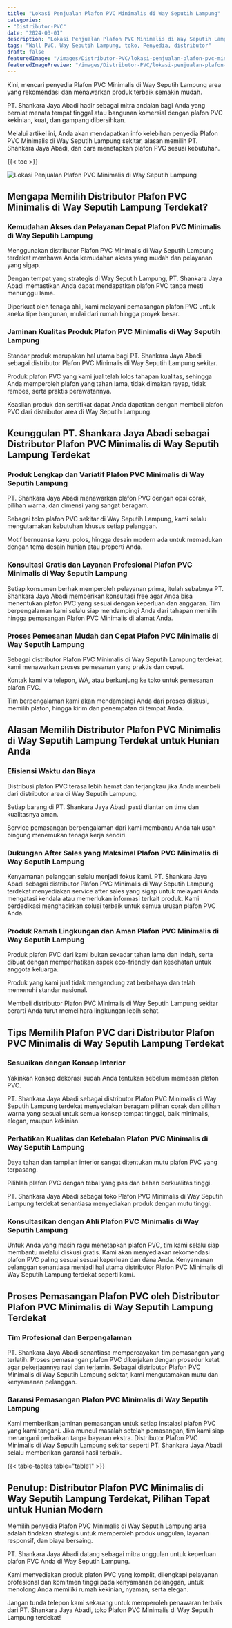 ```yaml
---
title: "Lokasi Penjualan Plafon PVC Minimalis di Way Seputih Lampung"
categories:
- "Distributor-PVC"
date: "2024-03-01"
description: "Lokasi Penjualan Plafon PVC Minimalis di Way Seputih Lampung bagi tempat tinggal, office, serta toko. Produk terbaik, variasi motif, warna elegan, dengan jasa pemasangan ditangani oleh teknisi ahli serta jaminan resmi!|Servis penyediaan Plafon PVC Minimalis di Way Seputih Lampung untuk kebutuhan tempat tinggal, kantor, maupun toko, dengan produk terbaik dan penempatan oleh tim ahli dan jaminan resmi.|Solusi Plafon PVC Minimalis di Way Seputih Lampung yang terpercaya bagi rumah, perkantoran, dan gerai, bersama produk terbaik dan pemasangan ditangani oleh tim ahli serta kepastian resmi.|Penjualan Plafon PVC Minimalis di Way Seputih Lampung untuk hunian, perkantoran, serta ritel, beserta material terbaik dan penempatan dikerjakan oleh tenaga ahli profesional, disertai dengan jaminan resmi.}"
tags: "Wall PVC, Way Seputih Lampung, toko, Penyedia, distributor"
draft: false
featuredImage: "/images/Distributor-PVC/lokasi-penjualan-plafon-pvc-minimalis-di-way-seputih-lampung.png"
featuredImagePreview: "/images/Distributor-PVC/lokasi-penjualan-plafon-pvc-minimalis-di-way-seputih-lampung.png"
---
```


Kini, mencari penyedia Plafon PVC Minimalis di Way Seputih Lampung area yang rekomendasi dan menawarkan produk terbaik semakin mudah.

PT. Shankara Jaya Abadi hadir sebagai mitra andalan bagi Anda yang berniat menata tempat tinggal atau bangunan komersial dengan plafon PVC kekinian, kuat, dan gampang dibersihkan.

Melalui artikel ini, Anda akan mendapatkan info kelebihan penyedia Plafon PVC Minimalis di Way Seputih Lampung sekitar, alasan memilih PT. Shankara Jaya Abadi, dan cara menetapkan plafon PVC sesuai kebutuhan.

{{< toc >}}

![Lokasi Penjualan Plafon PVC Minimalis di Way Seputih Lampung](/images/Distributor-PVC/Lokasi-Penjualan-Plafon-PVC-Minimalis-di-Way-Seputih-Lampung.png)

## Mengapa Memilih Distributor Plafon PVC Minimalis di Way Seputih Lampung Terdekat?

### Kemudahan Akses dan Pelayanan Cepat Plafon PVC Minimalis di Way Seputih Lampung

Menggunakan distributor Plafon PVC Minimalis di Way Seputih Lampung terdekat membawa Anda kemudahan akses yang mudah dan pelayanan yang sigap.

Dengan tempat yang strategis di Way Seputih Lampung, PT. Shankara Jaya Abadi memastikan Anda dapat mendapatkan plafon PVC tanpa mesti menunggu lama.

Diperkuat oleh tenaga ahli, kami melayani pemasangan plafon PVC untuk aneka tipe bangunan, mulai dari rumah hingga proyek besar.

### Jaminan Kualitas Produk Plafon PVC Minimalis di Way Seputih Lampung

Standar produk merupakan hal utama bagi PT. Shankara Jaya Abadi sebagai distributor Plafon PVC Minimalis di Way Seputih Lampung sekitar.

Produk plafon PVC yang kami jual telah lolos tahapan kualitas, sehingga Anda memperoleh plafon yang tahan lama, tidak dimakan rayap, tidak rembes, serta praktis perawatannya.

Keaslian produk dan sertifikat dapat Anda dapatkan dengan membeli plafon PVC dari distributor area di Way Seputih Lampung.

## Keunggulan PT. Shankara Jaya Abadi sebagai Distributor Plafon PVC Minimalis di Way Seputih Lampung Terdekat

### Produk Lengkap dan Variatif Plafon PVC Minimalis di Way Seputih Lampung

PT. Shankara Jaya Abadi menawarkan plafon PVC dengan opsi corak, pilihan warna, dan dimensi yang sangat beragam.

Sebagai toko plafon PVC sekitar di Way Seputih Lampung, kami selalu mengutamakan kebutuhan khusus setiap pelanggan.

Motif bernuansa kayu, polos, hingga desain modern ada untuk memadukan dengan tema desain hunian atau properti Anda.

### Konsultasi Gratis dan Layanan Profesional Plafon PVC Minimalis di Way Seputih Lampung

Setiap konsumen berhak memperoleh pelayanan prima, itulah sebabnya PT. Shankara Jaya Abadi memberikan konsultasi free agar Anda bisa menentukan plafon PVC yang sesuai dengan keperluan dan anggaran. Tim berpengalaman kami selalu siap mendampingi Anda dari tahapan memilih hingga pemasangan Plafon PVC Minimalis di alamat Anda.

### Proses Pemesanan Mudah dan Cepat Plafon PVC Minimalis di Way Seputih Lampung

Sebagai distributor Plafon PVC Minimalis di Way Seputih Lampung terdekat, kami menawarkan proses pemesanan yang praktis dan cepat.

Kontak kami via telepon, WA, atau berkunjung ke toko untuk pemesanan plafon PVC.

Tim berpengalaman kami akan mendampingi Anda dari proses diskusi, memilih plafon, hingga kirim dan penempatan di tempat Anda.

## Alasan Memilih Distributor Plafon PVC Minimalis di Way Seputih Lampung Terdekat untuk Hunian Anda

### Efisiensi Waktu dan Biaya

Distribusi plafon PVC terasa lebih hemat dan terjangkau jika Anda membeli dari distributor area di Way Seputih Lampung.

Setiap barang di PT. Shankara Jaya Abadi pasti diantar on time dan kualitasnya aman.

Service pemasangan berpengalaman dari kami membantu Anda tak usah bingung menemukan tenaga kerja sendiri.

### Dukungan After Sales yang Maksimal Plafon PVC Minimalis di Way Seputih Lampung

Kenyamanan pelanggan selalu menjadi fokus kami. PT. Shankara Jaya Abadi sebagai distributor Plafon PVC Minimalis di Way Seputih Lampung terdekat menyediakan service after sales yang sigap untuk melayani Anda mengatasi kendala atau memerlukan informasi terkait produk. Kami berdedikasi menghadirkan solusi terbaik untuk semua urusan plafon PVC Anda.

### Produk Ramah Lingkungan dan Aman Plafon PVC Minimalis di Way Seputih Lampung

Produk plafon PVC dari kami bukan sekadar tahan lama dan indah, serta dibuat dengan memperhatikan aspek eco-friendly dan kesehatan untuk anggota keluarga.

Produk yang kami jual tidak mengandung zat berbahaya dan telah memenuhi standar nasional.

Membeli distributor Plafon PVC Minimalis di Way Seputih Lampung sekitar berarti Anda turut memelihara lingkungan lebih sehat.

## Tips Memilih Plafon PVC dari Distributor Plafon PVC Minimalis di Way Seputih Lampung Terdekat

### Sesuaikan dengan Konsep Interior

Yakinkan konsep dekorasi sudah Anda tentukan sebelum memesan plafon PVC.

PT. Shankara Jaya Abadi sebagai distributor Plafon PVC Minimalis di Way Seputih Lampung terdekat menyediakan beragam pilihan corak dan pilihan warna yang sesuai untuk semua konsep tempat tinggal, baik minimalis, elegan, maupun kekinian.

### Perhatikan Kualitas dan Ketebalan Plafon PVC Minimalis di Way Seputih Lampung

Daya tahan dan tampilan interior sangat ditentukan mutu plafon PVC yang terpasang.

Pilihlah plafon PVC dengan tebal yang pas dan bahan berkualitas tinggi.

PT. Shankara Jaya Abadi sebagai toko Plafon PVC Minimalis di Way Seputih Lampung terdekat senantiasa menyediakan produk dengan mutu tinggi.

### Konsultasikan dengan Ahli Plafon PVC Minimalis di Way Seputih Lampung

Untuk Anda yang masih ragu menetapkan plafon PVC, tim kami selalu siap membantu melalui diskusi gratis. Kami akan menyediakan rekomendasi plafon PVC paling sesuai sesuai keperluan dan dana Anda. Kenyamanan pelanggan senantiasa menjadi hal utama distributor Plafon PVC Minimalis di Way Seputih Lampung terdekat seperti kami.

## Proses Pemasangan Plafon PVC oleh Distributor Plafon PVC Minimalis di Way Seputih Lampung Terdekat

### Tim Profesional dan Berpengalaman

PT. Shankara Jaya Abadi senantiasa mempercayakan tim pemasangan yang terlatih. Proses pemasangan plafon PVC dikerjakan dengan prosedur ketat agar pekerjaannya rapi dan terjamin. Sebagai distributor Plafon PVC Minimalis di Way Seputih Lampung sekitar, kami mengutamakan mutu dan kenyamanan pelanggan.

### Garansi Pemasangan Plafon PVC Minimalis di Way Seputih Lampung

Kami memberikan jaminan pemasangan untuk setiap instalasi plafon PVC yang kami tangani. Jika muncul masalah setelah pemasangan, tim kami siap menangani perbaikan tanpa bayaran ekstra. Distributor Plafon PVC Minimalis di Way Seputih Lampung sekitar seperti PT. Shankara Jaya Abadi selalu memberikan garansi hasil terbaik.

{{< table-tables table="table1" >}}

## Penutup: Distributor Plafon PVC Minimalis di Way Seputih Lampung Terdekat, Pilihan Tepat untuk Hunian Modern

Memilih penyedia Plafon PVC Minimalis di Way Seputih Lampung area adalah tindakan strategis untuk memperoleh produk unggulan, layanan responsif, dan biaya bersaing.

PT. Shankara Jaya Abadi datang sebagai mitra unggulan untuk keperluan plafon PVC Anda di Way Seputih Lampung.

Kami menyediakan produk plafon PVC yang komplit, dilengkapi pelayanan profesional dan komitmen tinggi pada kenyamanan pelanggan, untuk menolong Anda memiliki rumah kekinian, nyaman, serta elegan.

Jangan tunda telepon kami sekarang untuk memperoleh penawaran terbaik dari PT. Shankara Jaya Abadi, toko Plafon PVC Minimalis di Way Seputih Lampung terdekat!
